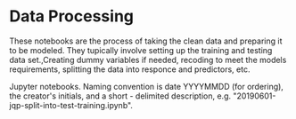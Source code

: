 # Data Processing

These notebooks are the process of taking the clean data and preparing it to be modeled. They tupically involve setting up the training and testing data set.,Creating dummy variables if needed, recoding to meet the models requirements, splitting the data into responce and predictors, etc.

Jupyter notebooks. Naming convention is date YYYYMMDD (for ordering), the creator's initials, and a short - delimited description, e.g. "20190601-jqp-split-into-test-training.ipynb".
